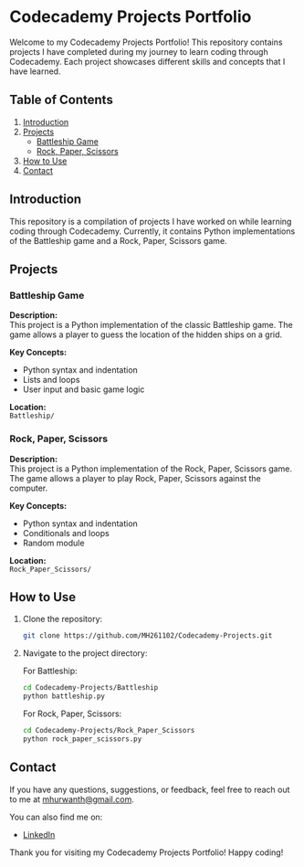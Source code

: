 # Codecademy Projects Portfolio

Welcome to my Codecademy Projects Portfolio! This repository contains projects I have completed during my journey to learn coding through Codecademy. Each project showcases different skills and concepts that I have learned.

## Table of Contents

1. [Introduction](#introduction)
2. [Projects](#projects)
    - [Battleship Game](#battleship-game)
    - [Rock, Paper, Scissors](#rock-paper-scissors)
3. [How to Use](#how-to-use)
4. [Contact](#contact)

## Introduction

This repository is a compilation of projects I have worked on while learning coding through Codecademy. Currently, it contains Python implementations of the Battleship game and a Rock, Paper, Scissors game.

## Projects

### Battleship Game

**Description:**  
This project is a Python implementation of the classic Battleship game. The game allows a player to guess the location of the hidden ships on a grid.

**Key Concepts:**
- Python syntax and indentation
- Lists and loops
- User input and basic game logic

**Location:**  
`Battleship/`

### Rock, Paper, Scissors

**Description:**  
This project is a Python implementation of the Rock, Paper, Scissors game. The game allows a player to play Rock, Paper, Scissors against the computer.

**Key Concepts:**
- Python syntax and indentation
- Conditionals and loops
- Random module

**Location:**  
`Rock_Paper_Scissors/`

## How to Use

1. Clone the repository:
    ```bash
    git clone https://github.com/MH261102/Codecademy-Projects.git
    ```

2. Navigate to the project directory:

    For Battleship:
    ```bash
    cd Codecademy-Projects/Battleship
    python battleship.py
    ```

    For Rock, Paper, Scissors:
    ```bash
    cd Codecademy-Projects/Rock_Paper_Scissors
    python rock_paper_scissors.py
    ```

## Contact

If you have any questions, suggestions, or feedback, feel free to reach out to me at mhurwanth@gmail.com.

You can also find me on:
- [LinkedIn](https://www.linkedin.com/in/mihirhurwanth/)

Thank you for visiting my Codecademy Projects Portfolio! Happy coding!
